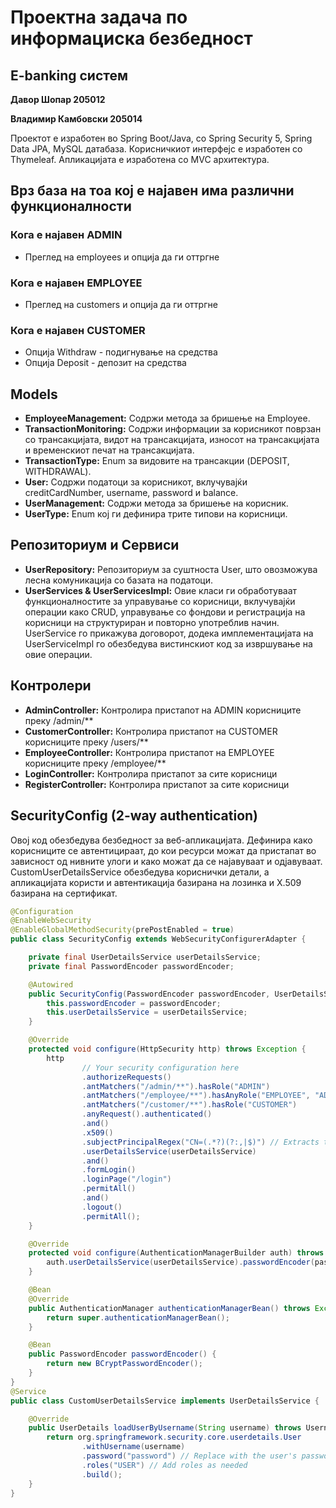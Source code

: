 # Проектна задача по информациска безбедност

## E-banking систем

**Давор Шопар 205012**

**Владимир Камбовски 205014**

Проектот е изработен во Spring Boot/Java, со Spring Security 5, Spring Data JPA, MySQL датабаза. Корисничкиот интерфејс е изработен со Thymeleaf. Апликацијата е изработена со MVC архитектура.

## Врз база на тоа кој е најавен има различни функционалности

### Кога е најавен ADMIN
- Преглед на employees и опција да ги оттргне

### Кога е најавен EMPLOYEE
- Преглед на customers и опција да ги оттргне

### Кога е најавен CUSTOMER
- Опција Withdraw - подигнување на средства
- Опција Deposit - депозит на средства

## Models 

- **EmployeeManagement:** Содржи метода за бришење на Employee.
- **TransactionMonitoring:** Содржи информации за корисникот поврзан со трансакцијата, видот на трансакцијата, износот на трансакцијата и временскиот печат на трансакцијата.
- **TransactionType:** Enum за видовите на трансакции (DEPOSIT, WITHDRAWAL).
- **User:** Содржи податоци за корисникот, вклучувајќи creditCardNumber, username, password и balance.
- **UserManagement:** Содржи метода за бришење на корисник.
- **UserType:** Enum кој ги дефинира трите типови на корисници.

## Репозиториум и Сервиси

- **UserRepository:** Репозиториум за суштноста User, што овозможува лесна комуникација со базата на податоци.
- **UserServices & UserServicesImpl:** Овие класи ги обработуваат функционалностите за управување со корисници, вклучувајќи операции како CRUD, управување со фондови и регистрација на корисници на структуриран и повторно употреблив начин. UserService го прикажува договорот, додека имплементацијата на UserServiceImpl го обезбедува вистинскиот код за извршување на овие операции.

## Контролери

- **AdminController:** Контролира пристапот на ADMIN корисниците преку /admin/**
- **CustomerController:** Контролира пристапот на CUSTOMER корисниците преку /users/**
- **EmployeeController:** Контролира пристапот на EMPLOYEE корисниците преку /employee/**
- **LoginController:** Контролира пристапот за сите корисници
- **RegisterController:** Контролира пристапот за сите корисници

## SecurityConfig (2-way authentication)
Овој код обезбедува безбедност за веб-апликацијата. Дефинира како корисниците се автентицираат, до кои ресурси можат да пристапат во зависност од нивните улоги и како можат да се најавуваат и одјавуваат. CustomUserDetailsService обезбедува кориснички детали, а апликацијата користи и автентикација базирана на лозинка и X.509 базирана на сертификат.

```java
@Configuration
@EnableWebSecurity
@EnableGlobalMethodSecurity(prePostEnabled = true)
public class SecurityConfig extends WebSecurityConfigurerAdapter {

    private final UserDetailsService userDetailsService;
    private final PasswordEncoder passwordEncoder;

    @Autowired
    public SecurityConfig(PasswordEncoder passwordEncoder, UserDetailsService userDetailsService) {
        this.passwordEncoder = passwordEncoder;
        this.userDetailsService = userDetailsService;
    }

    @Override
    protected void configure(HttpSecurity http) throws Exception {
        http
                // Your security configuration here
                .authorizeRequests()
                .antMatchers("/admin/**").hasRole("ADMIN")
                .antMatchers("/employee/**").hasAnyRole("EMPLOYEE", "ADMIN")
                .antMatchers("/customer/**").hasRole("CUSTOMER")
                .anyRequest().authenticated()
                .and()
                .x509()
                .subjectPrincipalRegex("CN=(.*?)(?:,|$)") // Extracts the common name (CN) from the certificate
                .userDetailsService(userDetailsService)
                .and()
                .formLogin()
                .loginPage("/login")
                .permitAll()
                .and()
                .logout()
                .permitAll();
    }

    @Override
    protected void configure(AuthenticationManagerBuilder auth) throws Exception {
        auth.userDetailsService(userDetailsService).passwordEncoder(passwordEncoder);
    }

    @Bean
    @Override
    public AuthenticationManager authenticationManagerBean() throws Exception {
        return super.authenticationManagerBean();
    }

    @Bean
    public PasswordEncoder passwordEncoder() {
        return new BCryptPasswordEncoder();
    }
}
@Service
public class CustomUserDetailsService implements UserDetailsService {

    @Override
    public UserDetails loadUserByUsername(String username) throws UsernameNotFoundException {
        return org.springframework.security.core.userdetails.User
                .withUsername(username)
                .password("password") // Replace with the user's password hash
                .roles("USER") // Add roles as needed
                .build();
    }
}


